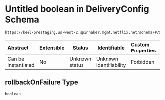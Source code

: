 # Untitled boolean in DeliveryConfig Schema

```txt
https://keel-prestaging.us-west-2.spinnaker.mgmt.netflix.net/schema/#/$defs/RedBlack/properties/rollbackOnFailure
```




| Abstract            | Extensible | Status         | Identifiable            | Custom Properties | Additional Properties | Access Restrictions | Defined In                                                    |
| :------------------ | ---------- | -------------- | ----------------------- | :---------------- | --------------------- | ------------------- | ------------------------------------------------------------- |
| Can be instantiated | No         | Unknown status | Unknown identifiability | Forbidden         | Allowed               | none                | [keel.schema.json\*](keel.schema.json "open original schema") |

## rollbackOnFailure Type

`boolean`
